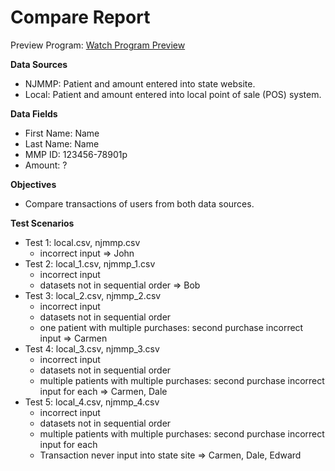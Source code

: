 # Compare Report


Preview Program: [Watch Program Preview](https://drive.google.com/file/d/1Bcfc_PTJhZfEWHpIIe1Ab7w_u-A3wuNY/view?usp=sharing)

**Data Sources**
- NJMMP: Patient and amount entered into state website.
- Local: Patient and amount entered into local point of sale (POS) system.

**Data Fields**
- First Name: Name
- Last Name: Name
- MMP ID: 123456-78901p
- Amount: ?

**Objectives**
- Compare transactions of users from both data sources.

**Test Scenarios**
- Test 1: local.csv, njmmp.csv
    - incorrect input
    => John
- Test 2: local_1.csv, njmmp_1.csv
    - incorrect input
    - datasets not in sequential order
    => Bob
- Test 3: local_2.csv, njmmp_2.csv
    - incorrect input
    - datasets not in sequential order
    - one patient with multiple purchases: second purchase incorrect input
    => Carmen
- Test 4: local_3.csv, njmmp_3.csv
    - incorrect input
    - datasets not in sequential order
    - multiple patients with multiple purchases: second purchase incorrect input for each
    => Carmen, Dale
- Test 5: local_4.csv, njmmp_4.csv
    - incorrect input
    - datasets not in sequential order
    - multiple patients with multiple purchases: second purchase incorrect input for each
    - Transaction never input into state site
    => Carmen, Dale, Edward
